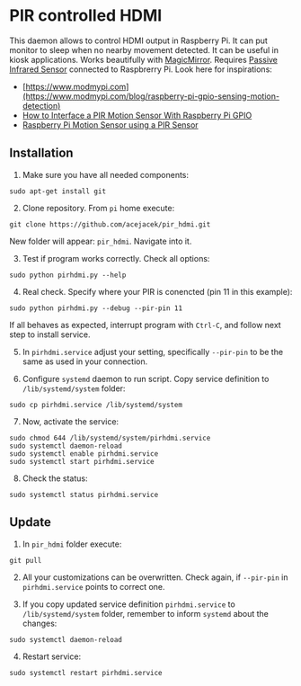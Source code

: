 # PIR controlled HDMI

This daemon allows to control HDMI output in Raspberry Pi. It can put monitor to sleep when no nearby movement detected. It can be useful in kiosk applications. Works beautifully with [MagicMirror](https://magicmirror.builders). Requires [Passive Infrared Sensor](https://en.wikipedia.org/wiki/Passive_infrared_sensor) connected to Raspbrerry Pi. Look here for inspirations:

- [https://www.modmypi.com](https://www.modmypi.com/blog/raspberry-pi-gpio-sensing-motion-detection)
- [How to Interface a PIR Motion Sensor With Raspberry Pi GPIO](https://maker.pro/education/bluetooth-basics-how-to-control-an-led-using-a-smartphone-and-arduino-1)
- [Raspberry Pi Motion Sensor using a PIR Sensor](https://pimylifeup.com/raspberry-pi-motion-sensor/)

## Installation

1. Make sure you have all needed components:
```
sudo apt-get install git
```

2. Clone repository. From `pi` home execute:
```
git clone https://github.com/acejacek/pir_hdmi.git
```
New folder will appear: `pir_hdmi`. Navigate into it.

3. Test if program works correctly. Check all options:
```
sudo python pirhdmi.py --help
```

4. Real check. Specify where your PIR is conencted (pin 11 in this example):
```
sudo python pirhdmi.py --debug --pir-pin 11
```
If all behaves as expected, interrupt program with `Ctrl-C`, and follow next step to install service.

5. In `pirhdmi.service` adjust your setting, specifically `--pir-pin` to be the same as used in your connection.

6. Configure `systemd` daemon to run script. Copy service definition to `/lib/systemd/system` folder:
```
sudo cp pirhdmi.service /lib/systemd/system
```

7. Now, activate the service:
```
sudo chmod 644 /lib/systemd/system/pirhdmi.service
sudo systemctl daemon-reload
sudo systemctl enable pirhdmi.service
sudo systemctl start pirhdmi.service
```

8. Check the status:
```
sudo systemctl status pirhdmi.service
```

## Update
1. In `pir_hdmi` folder execute:
```
git pull
```

2. All your customizations can be overwritten. Check again, if `--pir-pin` in `pirhdmi.service` points to correct one.

3. If you copy updated service definition `pirhdmi.service` to `/lib/systemd/system` folder, remember to inform `systemd` about the changes:
```
sudo systemctl daemon-reload
```
4. Restart service:
```
sudo systemctl restart pirhdmi.service
```


